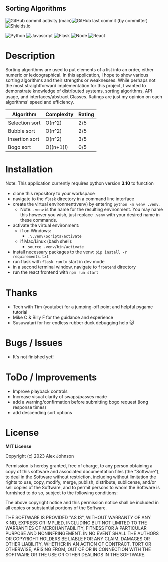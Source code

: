 ## Sorting Algorithms
![GitHub commit activity (main)](https://img.shields.io/github/commit-activity/w/alexiusvdt/sorting)![GitHub last commit (by committer)](https://img.shields.io/github/last-commit/alexiusvdt/sorting)![Shields.io](https://img.shields.io/badge/Version-0.1-green.svg?style=flat)

![Python](https://img.shields.io/badge/Python-3776AB?style=for-the-badge&logo=python&logoColor=white)
![Javascript](https://img.shields.io/badge/JavaScript-F7DF1E?style=for-the-badge&logo=JavaScript&logoColor=white)
![Flask](https://img.shields.io/badge/Flask-000000?style=for-the-badge&logo=flask&logoColor=white)
![Node](https://img.shields.io/badge/Node.js-43853D?style=for-the-badge&logo=node.js&logoColor=white)
![React](https://img.shields.io/badge/React-20232A?style=for-the-badge&logo=react&logoColor=61DAFB)

# Description
Sorting algorithms are used to put elements of a list into an order, either numeric or lexicographical. In this application, I hope to show various sorting algorithms and their strengths or weaknesses. While perhaps not the most straightforward implementation for this project, I wanted to demonstrate knowledge of distributed systems, sorting algorithms, API usage, and interfaces/abstract Classes. Ratings are just my opinion on each algorithms' speed and efficiency. 

| Algorithm       | Complexity     | Rating      |
|-----------------|---------------|--------------|
| Selection sort  | O(n^2)        | 2/5          |
| Bubble sort     | O(n^2)        | 2/5          |
| Insertion sort  | O(n^2)        | 3/5          |
| Bogo sort       | O((n+1)!)     | 0/5          |

# Installation
Note: This application currently requires python version **3.10** to function

* clone this repository to your workspace
* navigate to the `flask` directory in a command line interface
* create the virtual environment(venv) by entering `python -m venv .venv`. 
  * Note: `.venv` is the name for the resulting environment. You may name this however you wish, just replace `.venv` with your desired name in these commands.
* activate the virtual environment:
  * if on Windows:
    * `.\.venv\Scripts\activate`
  * if Mac/Linux (bash shell):
    * `source .venv/bin/activate`
* install necessary packages to the venv: `pip install -r requirements.txt`
* run flask with `flask run` to start in dev mode
* in a second terminal window, navigate to `frontend` directory
* run the react frontend with `npm run start`

# Thanks
* Tech with Tim (youtube) for a jumping-off point and helpful pygame tutorial
* Mike C & Billy F for the guidance and experience
* Susuwatari for her endless rubber duck debugging help 🐱

# Bugs / Issues
* It's not finished yet!

# ToDo / Improvements
* Improve playback controls
* Increase visual clarity of swaps/passes made
* add a warning/confirmation before submitting bogo request (long response times)
* add descending sort options

# License
**MIT License**

Copyright (c) 2023 Alex Johnson

Permission is hereby granted, free of charge, to any person obtaining a copy
of this software and associated documentation files (the "Software"), to deal
in the Software without restriction, including without limitation the rights
to use, copy, modify, merge, publish, distribute, sublicense, and/or sell
copies of the Software, and to permit persons to whom the Software is
furnished to do so, subject to the following conditions:

The above copyright notice and this permission notice shall be included in all
copies or substantial portions of the Software.

THE SOFTWARE IS PROVIDED "AS IS", WITHOUT WARRANTY OF ANY KIND, EXPRESS OR
IMPLIED, INCLUDING BUT NOT LIMITED TO THE WARRANTIES OF MERCHANTABILITY,
FITNESS FOR A PARTICULAR PURPOSE AND NONINFRINGEMENT. IN NO EVENT SHALL THE
AUTHORS OR COPYRIGHT HOLDERS BE LIABLE FOR ANY CLAIM, DAMAGES OR OTHER
LIABILITY, WHETHER IN AN ACTION OF CONTRACT, TORT OR OTHERWISE, ARISING FROM,
OUT OF OR IN CONNECTION WITH THE SOFTWARE OR THE USE OR OTHER DEALINGS IN THE
SOFTWARE.
